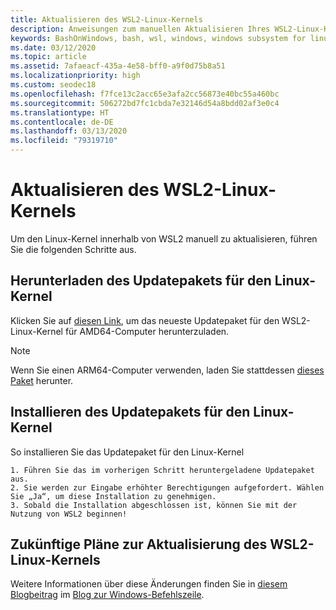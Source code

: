 ```yaml
---
title: Aktualisieren des WSL2-Linux-Kernels
description: Anweisungen zum manuellen Aktualisieren Ihres WSL2-Linux-Kernels
keywords: BashOnWindows, bash, wsl, windows, windows subsystem for linux, windowssubsystem, ubuntu, wsl.conf, wslconfig
ms.date: 03/12/2020
ms.topic: article
ms.assetid: 7afaeacf-435a-4e58-bff0-a9f0d75b8a51
ms.localizationpriority: high
ms.custom: seodec18
ms.openlocfilehash: f7fce13c2acc65e3afa2cc56873e40bc55a460bc
ms.sourcegitcommit: 506272bd7fc1cbda7e32146d54a8bdd02af3e0c4
ms.translationtype: HT
ms.contentlocale: de-DE
ms.lasthandoff: 03/13/2020
ms.locfileid: "79319710"
---
```

# <a name="updating-the-wsl-2-linux-kernel"></a>Aktualisieren des WSL2-Linux-Kernels

Um den Linux-Kernel innerhalb von WSL2 manuell zu aktualisieren, führen Sie die folgenden Schritte aus. 

## <a name="download-the-linux-kernel-update-package"></a>Herunterladen des Updatepakets für den Linux-Kernel

Klicken Sie auf [diesen Link](https://wslstorestorage.blob.core.windows.net/wslblob/wsl_update_x64.msi), um das neueste Updatepaket für den WSL2-Linux-Kernel für AMD64-Computer herunterzuladen.

> [!NOTE] 
> Wenn Sie einen ARM64-Computer verwenden, laden Sie stattdessen [dieses Paket](https://wslstorestorage.blob.core.windows.net/wslblob/wsl_update_arm64.msi) herunter.

## <a name="install-the-linux-kernel-update-package"></a>Installieren des Updatepakets für den Linux-Kernel

So installieren Sie das Updatepaket für den Linux-Kernel

    1. Führen Sie das im vorherigen Schritt heruntergeladene Updatepaket aus.
    2. Sie werden zur Eingabe erhöhter Berechtigungen aufgefordert. Wählen Sie „Ja“, um diese Installation zu genehmigen.
    3. Sobald die Installation abgeschlossen ist, können Sie mit der Nutzung von WSL2 beginnen!

## <a name="future-plans-for-updating-the-wsl2-linux-kernel"></a>Zukünftige Pläne zur Aktualisierung des WSL2-Linux-Kernels

Weitere Informationen über diese Änderungen finden Sie in [diesem Blogbeitrag](https://devblogs.microsoft.com/commandline/wsl2-will-be-generally-available-in-windows-10-version-2004) im [Blog zur Windows-Befehlszeile](https://aka.ms/cliblog).
